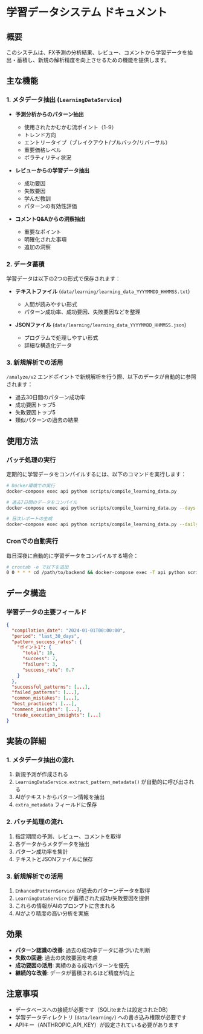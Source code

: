 # 学習データシステム ドキュメント

## 概要

このシステムは、FX予測の分析結果、レビュー、コメントから学習データを抽出・蓄積し、新規の解析精度を向上させるための機能を提供します。

## 主な機能

### 1. メタデータ抽出 (`LearningDataService`)

- **予測分析からのパターン抽出**
  - 使用されたかむかむ流ポイント（1-9）
  - トレンド方向
  - エントリータイプ（ブレイクアウト/プルバック/リバーサル）
  - 重要価格レベル
  - ボラティリティ状況

- **レビューからの学習データ抽出**
  - 成功要因
  - 失敗要因
  - 学んだ教訓
  - パターンの有効性評価

- **コメントQ&Aからの洞察抽出**
  - 重要なポイント
  - 明確化された事項
  - 追加の洞察

### 2. データ蓄積

学習データは以下の2つの形式で保存されます：

- **テキストファイル** (`data/learning/learning_data_YYYYMMDD_HHMMSS.txt`)
  - 人間が読みやすい形式
  - パターン成功率、成功要因、失敗要因などを整理

- **JSONファイル** (`data/learning/learning_data_YYYYMMDD_HHMMSS.json`)
  - プログラムで処理しやすい形式
  - 詳細な構造化データ

### 3. 新規解析での活用

`/analyze/v2` エンドポイントで新規解析を行う際、以下のデータが自動的に参照されます：

- 過去30日間のパターン成功率
- 成功要因トップ5
- 失敗要因トップ5
- 類似パターンの過去の結果

## 使用方法

### バッチ処理の実行

定期的に学習データをコンパイルするには、以下のコマンドを実行します：

```bash
# Docker環境での実行
docker-compose exec api python scripts/compile_learning_data.py

# 過去7日間のデータをコンパイル
docker-compose exec api python scripts/compile_learning_data.py --days 7

# 日次レポートの生成
docker-compose exec api python scripts/compile_learning_data.py --daily-report
```

### Cronでの自動実行

毎日深夜に自動的に学習データをコンパイルする場合：

```bash
# crontab -e で以下を追加
0 0 * * * cd /path/to/backend && docker-compose exec -T api python scripts/compile_learning_data.py
```

## データ構造

### 学習データの主要フィールド

```json
{
  "compilation_date": "2024-01-01T00:00:00",
  "period": "last_30_days",
  "pattern_success_rates": {
    "ポイント1": {
      "total": 10,
      "success": 7,
      "failure": 3,
      "success_rate": 0.7
    }
  },
  "successful_patterns": [...],
  "failed_patterns": [...],
  "common_mistakes": [...],
  "best_practices": [...],
  "comment_insights": [...],
  "trade_execution_insights": [...]
}
```

## 実装の詳細

### 1. メタデータ抽出の流れ

1. 新規予測が作成される
2. `LearningDataService.extract_pattern_metadata()` が自動的に呼び出される
3. AIがテキストからパターン情報を抽出
4. `extra_metadata` フィールドに保存

### 2. バッチ処理の流れ

1. 指定期間の予測、レビュー、コメントを取得
2. 各データからメタデータを抽出
3. パターン成功率を集計
4. テキストとJSONファイルに保存

### 3. 新規解析での活用

1. `EnhancedPatternService` が過去のパターンデータを取得
2. `LearningDataService` が蓄積された成功/失敗要因を提供
3. これらの情報がAIのプロンプトに含まれる
4. AIがより精度の高い分析を実施

## 効果

- **パターン認識の改善**: 過去の成功率データに基づいた判断
- **失敗の回避**: 過去の失敗要因を考慮
- **成功要因の活用**: 実績のある成功パターンを優先
- **継続的な改善**: データが蓄積されるほど精度が向上

## 注意事項

- データベースへの接続が必要です（SQLiteまたは設定されたDB）
- 学習データディレクトリ (`data/learning/`) への書き込み権限が必要です
- APIキー（ANTHROPIC_API_KEY）が設定されている必要があります